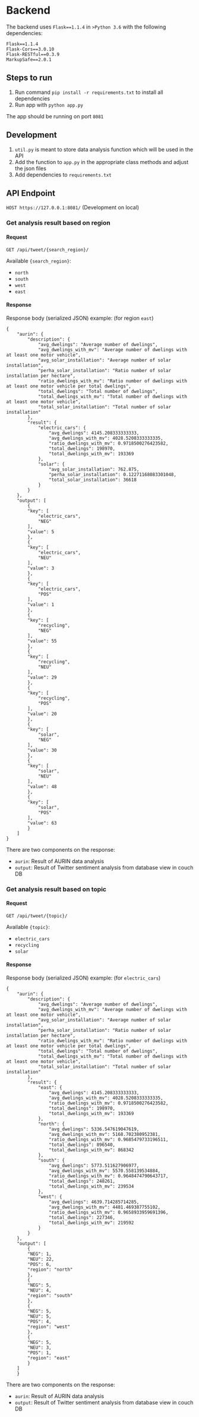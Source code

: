 # Backend
The backend uses `Flask==1.1.4` in `>Python 3.6` with the following dependencies:

```
Flask==1.1.4
Flask-Cors==3.0.10
Flask-RESTful==0.3.9
MarkupSafe==2.0.1
```

## Steps to run
1. Run command `pip install -r requirements.txt` to install all dependencies
2. Run app with `python app.py`

The app should be running on port `8081`

## Development
1. `util.py` is meant to store data analysis function which will be used in the API
2. Add the function to `app.py` in the appropriate class methods and adjust the json files
3. Add dependencies to `requirements.txt`

## API Endpoint

`HOST https://127.0.0.1:8081/` (Development on local)

### Get analysis result based on region

#### Request
`GET /api/tweet/{search_region}/`

Available `{search_region}`: 
* `north`
* `south`
* `west`
* `east`

#### Response
Response body (serialized JSON) example: (for region `east`)

    {
        "aurin": {
            "description": {
                "avg_dwelings": "Average number of dwelings", 
                "avg_dwelings_with_mv": "Average number of dwelings with at least one motor vehicle", 
                "avg_solar_installation": "Average number of solar installation", 
                "perha_solar_installation": "Ratio number of solar installation per hectare", 
                "ratio_dwelings_with_mv": "Ratio number of dwelings with at least one motor vehicle per total dwelings", 
                "total_dwelings": "Total number of dwelings", 
                "total_dwelings_with_mv": "Total number of dwelings with at least one motor vehicle", 
                "total_solar_installation": "Total number of solar installation"
            }, 
            "result": {
                "electric_cars": {
                    "avg_dwelings": 4145.208333333333, 
                    "avg_dwelings_with_mv": 4028.5208333333335, 
                    "ratio_dwelings_with_mv": 0.9718500276423582, 
                    "total_dwelings": 198970, 
                    "total_dwelings_with_mv": 193369
                }, 
                "solar": {
                    "avg_solar_installation": 762.875, 
                    "perha_solar_installation": 0.12271168083301048, 
                    "total_solar_installation": 36618
                }
            }
        }, 
        "output": [
            {
            "key": [
                "electric_cars", 
                "NEG"
            ], 
            "value": 5
            }, 
            {
            "key": [
                "electric_cars", 
                "NEU"
            ], 
            "value": 3
            }, 
            {
            "key": [
                "electric_cars", 
                "POS"
            ], 
            "value": 1
            }, 
            {
            "key": [
                "recycling", 
                "NEG"
            ], 
            "value": 55
            }, 
            {
            "key": [
                "recycling", 
                "NEU"
            ], 
            "value": 29
            }, 
            {
            "key": [
                "recycling", 
                "POS"
            ], 
            "value": 20
            }, 
            {
            "key": [
                "solar", 
                "NEG"
            ], 
            "value": 30
            }, 
            {
            "key": [
                "solar", 
                "NEU"
            ], 
            "value": 48
            }, 
            {
            "key": [
                "solar", 
                "POS"
            ], 
            "value": 63
            }
        ]
    }

There are two components on the response:
* `aurin`: Result of AURIN data analysis
* `output`: Result of Twitter sentiment analysis from database view in couch DB

### Get analysis result based on topic

#### Request
`GET /api/tweet/{topic}/`

Available `{topic}`: 
* `electric_cars`
* `recycling`
* `solar`

#### Response
Response body (serialized JSON) example: (for `electric_cars`)

    {
        "aurin": {
            "description": {
                "avg_dwelings": "Average number of dwelings", 
                "avg_dwelings_with_mv": "Average number of dwelings with at least one motor vehicle", 
                "avg_solar_installation": "Average number of solar installation", 
                "perha_solar_installation": "Ratio number of solar installation per hectare", 
                "ratio_dwelings_with_mv": "Ratio number of dwelings with at least one motor vehicle per total dwelings", 
                "total_dwelings": "Total number of dwelings", 
                "total_dwelings_with_mv": "Total number of dwelings with at least one motor vehicle", 
                "total_solar_installation": "Total number of solar installation"
            }, 
            "result": {
                "east": {
                    "avg_dwelings": 4145.208333333333, 
                    "avg_dwelings_with_mv": 4028.5208333333335, 
                    "ratio_dwelings_with_mv": 0.9718500276423582, 
                    "total_dwelings": 198970, 
                    "total_dwelings_with_mv": 193369
                }, 
                "north": {
                    "avg_dwelings": 5336.547619047619, 
                    "avg_dwelings_with_mv": 5168.702380952381, 
                    "ratio_dwelings_with_mv": 0.9685479733196511, 
                    "total_dwelings": 896540, 
                    "total_dwelings_with_mv": 868342
                }, 
                "south": {
                    "avg_dwelings": 5773.511627906977, 
                    "avg_dwelings_with_mv": 5570.558139534884, 
                    "ratio_dwelings_with_mv": 0.9648474790643717, 
                    "total_dwelings": 248261, 
                    "total_dwelings_with_mv": 239534
                }, 
                "west": {
                    "avg_dwelings": 4639.714285714285, 
                    "avg_dwelings_with_mv": 4481.469387755102, 
                    "ratio_dwelings_with_mv": 0.9658933959691396, 
                    "total_dwelings": 227346, 
                    "total_dwelings_with_mv": 219592
                }
            }
        }, 
        "output": [
            {
            "NEG": 1, 
            "NEU": 22, 
            "POS": 6, 
            "region": "north"
            }, 
            {
            "NEG": 5, 
            "NEU": 4, 
            "region": "south"
            }, 
            {
            "NEG": 5, 
            "NEU": 5, 
            "POS": 4, 
            "region": "west"
            }, 
            {
            "NEG": 5, 
            "NEU": 3, 
            "POS": 1, 
            "region": "east"
            }
        ]
        }

There are two components on the response:
* `aurin`: Result of AURIN data analysis
* `output`: Result of Twitter sentiment analysis from database view in couch DB
